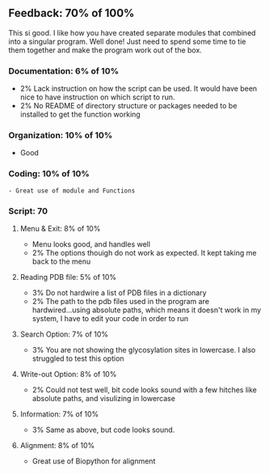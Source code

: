 ## Feedback: 70% of 100%
This si good. I like how you have created separate modules that combined into a singular program. Well done! Just need to spend some time to tie them together and make the program work out of the box.

### Documentation: 6% of 10%
- 2% Lack instruction on how the script can be used. It would have been nice to have instruction on which script to run. 
- 2% No README of directory structure or packages needed to be installed to get the function working
### Organization: 10% of 10%
 - Good
### Coding: 10% of 10%
    - Great use of module and Functions
### Script: 70
1. Menu & Exit: 8% of 10%
    - Menu looks good, and handles well
    - 2% The options thouigh do not work as expected. It kept taking me back to the menu
2. Reading PDB file: 5% of 10%
    - 3% Do not hardwire a list of PDB files in a dictionary
    - 2% The path to the pdb files used in the program are hardwired...using absolute paths, which means it doesn't work in my system, I have to edit your code in order to run
3. Search Option: 7% of 10%
    - 3% You are not showing the glycosylation sites in lowercase. I also struggled to test this option
4. Write-out Option: 8% of 10%
    - 2% Could not test well, bit code looks sound with a few hitches like absolute paths, and visulizing in lowercase

5. Information: 7% of 10%
    - 3% Same as above, but code looks sound.
6. Alignment: 8% of 10%
   - Great use of Biopython for alignment

